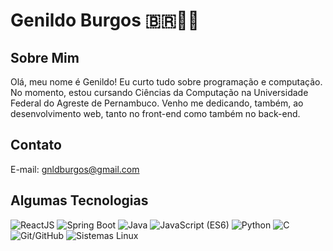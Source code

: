 # Genildo Burgos 🇧🇷👨‍💻

## Sobre Mim
Olá, meu nome é Genildo! Eu curto tudo sobre programação e computação. No momento, estou cursando Ciências da Computação na Universidade Federal do Agreste de Pernambuco.
Venho me dedicando, também, ao desenvolvimento web, tanto no front-end como também no back-end.

## Contato

  E-mail: gnldburgos@gmail.com

## Algumas Tecnologias 
![ReactJS](https://img.shields.io/badge/ReactJS-61DAFB?style=for-the-badge&logo=react&logoColor=white)
![Spring Boot](https://img.shields.io/badge/Spring_Boot-6DB33F?style=for-the-badge&logo=spring-boot)
![Java](https://img.shields.io/badge/Java-007396?style=for-the-badge&logo=java&logoColor=white)
![JavaScript (ES6)](https://img.shields.io/badge/JavaScript-ES6-F7DF1E?style=for-the-badge&logo=javascript&logoColor=white)
![Python](https://img.shields.io/badge/Python-3776AB?style=for-the-badge&logo=python&logoColor=white)
![C](https://img.shields.io/badge/C-A8B9CC?style=for-the-badge&logo=c&logoColor=white)
![Git/GitHub](https://img.shields.io/badge/Git-GitHub-181717?style=for-the-badge&logo=git&logoColor=white)
![Sistemas Linux](https://img.shields.io/badge/Linux-333333?style=for-the-badge&logo=linux&logoColor=white)






